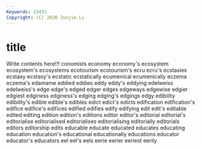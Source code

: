 ```yaml
---
Keywords: 13431
Copyright: (C) 2020 Junjie Li
---
```


# title

Write contents here!!!
conomists 
economy 
economy's 
ecosystem 
ecosystem's 
ecosystems 
ecotourism
ecotourism's 
ecru 
ecru's 
ecstasies 
ecstasy 
ecstasy's 
ecstatic 
ecstatically 
ecumenical 
ecumenically
eczema 
eczema's 
edamame 
eddied 
eddies 
eddy 
eddy's 
eddying 
edelweiss 
edelweiss's
edge 
edge's 
edged 
edger 
edges 
edgeways 
edgewise 
edgier 
edgiest 
edginess
edginess's 
edging 
edging's 
edgings 
edgy 
edibility 
edibility's 
edible 
edible's 
edibles
edict 
edict's 
edicts 
edification 
edification's 
edifice 
edifice's 
edifices 
edified 
edifies
edify 
edifying 
edit 
edit's 
editable 
edited 
editing 
edition 
edition's 
editions
editor 
editor's 
editorial 
editorial's 
editorialise 
editorialised 
editorialises 
editorialising 
editorially 
editorials
editors 
editorship 
edits 
educable 
educate 
educated 
educates 
educating 
education 
education's
educational 
educationally 
educations 
educator 
educator's 
educators 
eel 
eel's 
eels 
eerie
eerier 
eeriest 
eerily 
